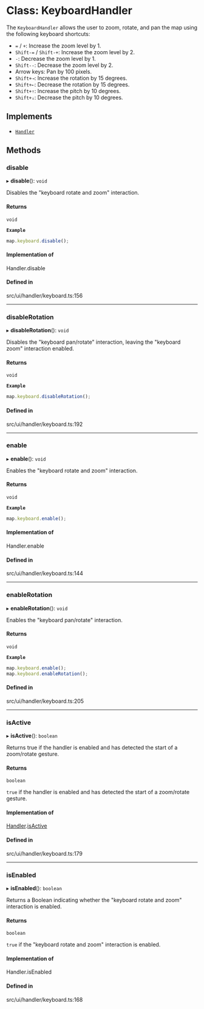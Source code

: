 # Class: KeyboardHandler

The `KeyboardHandler` allows the user to zoom, rotate, and pan the map using
the following keyboard shortcuts:

- `=` / `+`: Increase the zoom level by 1.
- `Shift-=` / `Shift-+`: Increase the zoom level by 2.
- `-`: Decrease the zoom level by 1.
- `Shift--`: Decrease the zoom level by 2.
- Arrow keys: Pan by 100 pixels.
- `Shift+⇢`: Increase the rotation by 15 degrees.
- `Shift+⇠`: Decrease the rotation by 15 degrees.
- `Shift+⇡`: Increase the pitch by 10 degrees.
- `Shift+⇣`: Decrease the pitch by 10 degrees.

## Implements

- [`Handler`](../interfaces/Handler.md)

## Methods

### disable

▸ **disable**(): `void`

Disables the "keyboard rotate and zoom" interaction.

#### Returns

`void`

**`Example`**

```ts
map.keyboard.disable();
```

#### Implementation of

Handler.disable

#### Defined in

src/ui/handler/keyboard.ts:156

___

### disableRotation

▸ **disableRotation**(): `void`

Disables the "keyboard pan/rotate" interaction, leaving the
"keyboard zoom" interaction enabled.

#### Returns

`void`

**`Example`**

```ts
map.keyboard.disableRotation();
```

#### Defined in

src/ui/handler/keyboard.ts:192

___

### enable

▸ **enable**(): `void`

Enables the "keyboard rotate and zoom" interaction.

#### Returns

`void`

**`Example`**

```ts
map.keyboard.enable();
```

#### Implementation of

Handler.enable

#### Defined in

src/ui/handler/keyboard.ts:144

___

### enableRotation

▸ **enableRotation**(): `void`

Enables the "keyboard pan/rotate" interaction.

#### Returns

`void`

**`Example`**

```ts
map.keyboard.enable();
map.keyboard.enableRotation();
```

#### Defined in

src/ui/handler/keyboard.ts:205

___

### isActive

▸ **isActive**(): `boolean`

Returns true if the handler is enabled and has detected the start of a
zoom/rotate gesture.

#### Returns

`boolean`

`true` if the handler is enabled and has detected the
start of a zoom/rotate gesture.

#### Implementation of

[Handler](../interfaces/Handler.md).[isActive](../interfaces/Handler.md#isactive)

#### Defined in

src/ui/handler/keyboard.ts:179

___

### isEnabled

▸ **isEnabled**(): `boolean`

Returns a Boolean indicating whether the "keyboard rotate and zoom"
interaction is enabled.

#### Returns

`boolean`

`true` if the "keyboard rotate and zoom"
interaction is enabled.

#### Implementation of

Handler.isEnabled

#### Defined in

src/ui/handler/keyboard.ts:168
